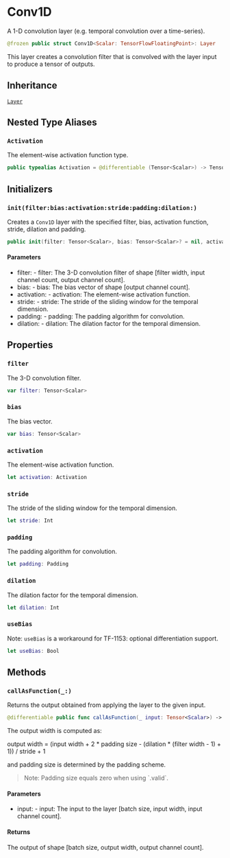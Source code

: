 # Conv1D

A 1-D convolution layer (e.g. temporal convolution over a time-series).

``` swift
@frozen public struct Conv1D<Scalar: TensorFlowFloatingPoint>: Layer
```

This layer creates a convolution filter that is convolved with the layer input to produce a
tensor of outputs.

## Inheritance

[`Layer`](/Layer)

## Nested Type Aliases

### `Activation`

The element-wise activation function type.

``` swift
public typealias Activation = @differentiable (Tensor<Scalar>) -> Tensor<Scalar>
```

## Initializers

### `init(filter:bias:activation:stride:padding:dilation:)`

Creates a `Conv1D` layer with the specified filter, bias, activation function, stride,
dilation and padding.

``` swift
public init(filter: Tensor<Scalar>, bias: Tensor<Scalar>? = nil, activation: @escaping Activation = identity, stride: Int = 1, padding: Padding = .valid, dilation: Int = 1)
```

#### Parameters

  - filter: - filter: The 3-D convolution filter of shape \[filter width, input channel count, output channel count\].
  - bias: - bias: The bias vector of shape \[output channel count\].
  - activation: - activation: The element-wise activation function.
  - stride: - stride: The stride of the sliding window for the temporal dimension.
  - padding: - padding: The padding algorithm for convolution.
  - dilation: - dilation: The dilation factor for the temporal dimension.

## Properties

### `filter`

The 3-D convolution filter.

``` swift
var filter: Tensor<Scalar>
```

### `bias`

The bias vector.

``` swift
var bias: Tensor<Scalar>
```

### `activation`

The element-wise activation function.

``` swift
let activation: Activation
```

### `stride`

The stride of the sliding window for the temporal dimension.

``` swift
let stride: Int
```

### `padding`

The padding algorithm for convolution.

``` swift
let padding: Padding
```

### `dilation`

The dilation factor for the temporal dimension.

``` swift
let dilation: Int
```

### `useBias`

Note: `useBias` is a workaround for TF-1153: optional differentiation support.

``` swift
let useBias: Bool
```

## Methods

### `callAsFunction(_:)`

Returns the output obtained from applying the layer to the given input.

``` swift
@differentiable public func callAsFunction(_ input: Tensor<Scalar>) -> Tensor<Scalar>
```

The output width is computed as:

output width =
(input width + 2 \* padding size - (dilation \* (filter width - 1) + 1)) / stride + 1

and padding size is determined by the padding scheme.

> Note: Padding size equals zero when using \`.valid\`.

#### Parameters

  - input: - input: The input to the layer \[batch size, input width, input channel count\].

#### Returns

The output of shape \[batch size, output width, output channel count\].
